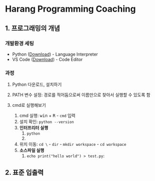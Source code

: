 # Harang Programming Coaching
## 1. 프로그래밍의 개념
### 개발환경 세팅
- Python ([Download](https://www.python.org/downloads/)) - Language Interpreter
- VS Code ([Download](https://code.visualstudio.com/)) - Code Editor

### 과정
1. Python 다운로드, 설치하기

2. PATH 변수 설정: 경로를 적어둠으로써 이름만으로 찾아서 실행할 수 있도록 함

3. cmd로 실행해보기
    1. cmd 실행: <kbd>win</kbd> + <kbd>R</kbd> - `cmd` 입력
    2. 설치 확인: `python --version`
    3. **인터프리터 실행**
        1. `python`
        2. 
    4. 위치 이동: `cd \` - `dir` - `mkdir workspace` - `cd workspace`
    5. **소스파일 실행**
        1. `echo print("hello world") > test.py`: 

## 2. 표준 입출력
